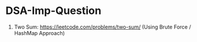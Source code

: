 # DSA-Imp-Question

1. Two Sum: https://leetcode.com/problems/two-sum/ (Using Brute Force / HashMap Approach)
